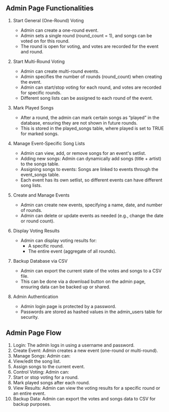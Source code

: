## Admin Page Functionalities
1. Start General (One-Round) Voting
    -   Admin can create a one-round event.
    -   Admin sets a single round (round_count = 1), and songs can be voted on for this round.
    -   The round is open for voting, and votes are recorded for the event and round.

2. Start Multi-Round Voting
    -   Admin can create multi-round events.
    -   Admin specifies the number of rounds (round_count) when creating the event.
    -   Admin can start/stop voting for each round, and votes are recorded for specific rounds.
    -   Different song lists can be assigned to each round of the event.

3. Mark Played Songs
    -   After a round, the admin can mark certain songs as “played” in the database, ensuring they are not shown in future rounds.
    -   This is stored in the played_songs table, where played is set to TRUE for marked songs.

4. Manage Event-Specific Song Lists
    -   Admin can view, add, or remove songs for an event's setlist.
    -   Adding new songs: Admin can dynamically add songs (title + artist) to the songs table.
    -   Assigning songs to events: Songs are linked to events through the event_songs table.
    -   Each event has its own setlist, so different events can have different song lists.

5. Create and Manage Events
    -   Admin can create new events, specifying a name, date, and number of rounds.
    -   Admin can delete or update events as needed (e.g., change the date or round count).

6. Display Voting Results
    -   Admin can display voting results for:
        -   A specific round.
        -   The entire event (aggregate of all rounds).

7. Backup Database via CSV
    -   Admin can export the current state of the votes and songs to a CSV file.
    -   This can be done via a download button on the admin page, ensuring data can be backed up or shared.

8. Admin Authentication
    -   Admin login page is protected by a password.
    -   Passwords are stored as hashed values in the admin_users table for security.

## Admin Page Flow
1.  Login: The admin logs in using a username and password.
1.  Create Event: Admin creates a new event (one-round or multi-round).
1.  Manage Songs: Admin can:
1.  View/edit the song list.
1.  Assign songs to the current event.
1.  Control Voting: Admin can:
1.  Start or stop voting for a round.
1.  Mark played songs after each round.
1.  View Results: Admin can view the voting results for a specific round or an entire event.
1.  Backup Data: Admin can export the votes and songs data to CSV for backup purposes.